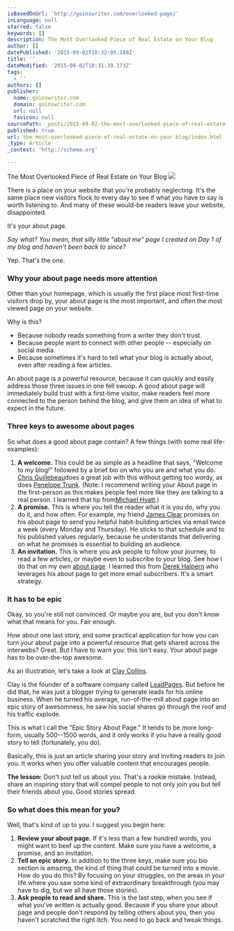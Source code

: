 ```yaml
---
isBasedOnUrl: 'http://goinswriter.com/overlooked-page/'
inLanguage: null
starred: false
keywords: []
description: The Most Overlooked Piece of Real Estate on Your Blog
author: []
datePublished: '2015-09-02T18:32:05.189Z'
title: ''
dateModified: '2015-09-02T18:31:39.373Z'
tags:
  - ''
authors: []
publisher:
  name: goinswriter.com
  domain: goinswriter.com
  url: null
  favicon: null
sourcePath: _posts/2015-09-02-the-most-overlooked-piece-of-real-estate-on-your-blog.md
published: true
url: the-most-overlooked-piece-of-real-estate-on-your-blog/index.html
_type: Article
_context: 'http://schema.org'

---
```

The Most Overlooked Piece of Real Estate on Your Blog
![](https://the-grid-user-content.s3-us-west-2.amazonaws.com/514b76a6-5a94-48d6-a888-286d3778b684.jpg)

There is a place on your website that you're probably neglecting. It's the same place new visitors flock to every day to see if what you have to say is worth listening to. And many of these would-be readers leave your website, disappointed.

It's your about page.

_Say what? You mean, that silly little "about me" page I created on Day 1 of my blog and haven't been back to since?_

Yep. That's the one.

### Why your about page needs more attention

Other than your homepage, which is usually the first place most first-time visitors drop by, your about page is the most important, and often the most viewed page on your website.

Why is this?

* Because nobody reads something from a writer they don't trust.
* Because people want to connect with other people -- especially on social media.
* Because sometimes it's hard to tell what your blog is actually about, even after reading a few articles.

An about page is a powerful resource, because it can quickly and easily address those three issues in one fell swoop. A good about page will immediately build trust with a first-time visitor, make readers feel more connected to the person behind the blog, and give them an idea of what to expect in the future.

### Three keys to awesome about pages

So what does a good about page contain? A few things (with some real life-examples):

1. **A welcome.** This could be as simple as a headline that says, "Welcome to my blog!" followed by a brief bio on who you are and what you do. [Chris Guillebeau][0]does a great job with this without getting too wordy, as does [Penelope Trunk][1]. (Note: I recommend writing your About page in the first-person as this makes people feel more like they are talking to a real person. I learned that tip from[Michael Hyatt][2].)
2. **A promise.** This is where you tell the reader what it is you do, why you do it, and how often. For example, my friend [James Clear][3] promises on his about page to send you helpful habit-building articles via email twice a week (every Monday and Thursday). He sticks to that schedule and to his published values regularly, because he understands that delivering on what he promises is essential to building an audience.
3. **An invitation.** This is where you ask people to follow your journey, to read a few articles, or maybe even to subscribe to your blog. See how I do that on my own [about page][4]. I learned this from [Derek Halpern][5] who leverages his about page to get more email subscribers. It's a smart strategy.

### It has to be epic

Okay, so you're still not convinced. Or maybe you are, but you don't know what that means for you. Fair enough.

How about one last story, and some practical application for how you can turn your about page into a powerful resource that gets shared across the interwebs? Great. But I have to warn you: this isn't easy. Your about page has to be over-the-top awesome.

As an illustration, let's take a look at [Clay Collins][6].

Clay is the founder of a software company called [LeadPages][7]. But before he did that, he was just a blogger trying to generate leads for his online business. When he turned his average, run-of-the-mill about page into an epic story of awesomness, he saw his social shares go through the roof and his traffic explode.

This is what I call the "Epic Story About Page." It tends to be more long-form, usually 500--1500 words, and it only works if you have a really good story to tell (fortunately, you do).

Basically, this is just an article sharing your story and inviting readers to join you. It works when you offer valuable content that encourages people.

**The lesson:** Don't just tell us about you. That's a rookie mistake. Instead, share an inspiring story that will compel people to not only join you but tell their friends about you. Good stories spread.

### So what does this mean for you?

Well, that's kind of up to you. I suggest you begin here:

1. **Review your about page.** If it's less than a few hundred words, you might want to beef up the content. Make sure you have a welcome, a promise, and an invitation.
2. **Tell an epic story.** In addition to the three keys, make sure you bio section is amazing, the kind of thing that could be turned into a movie. How do you do this? By focusing on your struggles, on the areas in your life where you saw some kind of extraordinary breakthrough (you may have to dig, but we all have those stories).
3. **Ask people to read and share.** This is the last step, when you see if what you've written is actually good. Because if you share your about page and people don't respond by telling others about you, then you haven't scratched the right itch. You need to go back and tweak things.

[0]: http://chrisguillebeau.com/about "About Chris Guillebeau"
[1]: http://blog.penelopetrunk.com/about-penelope-trunk "About Penelope Trunk"
[2]: http://michaelhyatt.com/about "About Michael Hyatt"
[3]: http://jamesclear.com/about/ "About James Clear"
[4]: http://goinswriter.com/about-me/
[5]: http://socialtriggers.com/
[6]: http://www.clay-collins.com/blog/about-clay-collins-my-story/ "Clay Collins"
[7]: http://leadpages.net/ "LeadPages"